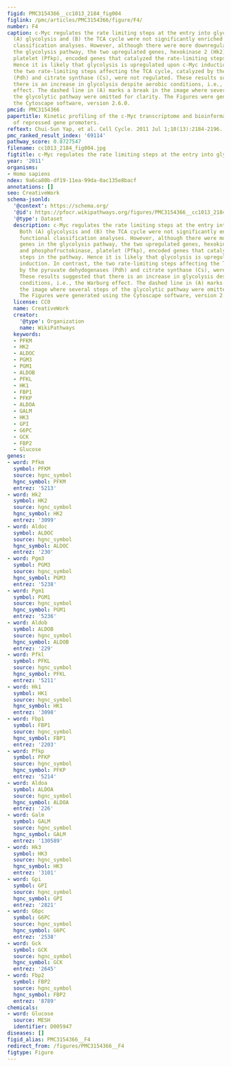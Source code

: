 ```yaml
---
figid: PMC3154366__cc1013_2184_fig004
figlink: /pmc/articles/PMC3154366/figure/F4/
number: F4
caption: c-Myc regulates the rate limiting steps at the entry into glycolysis. Both
  (A) glycolysis and (B) the TCA cycle were not significantly enriched in the functional
  classification analyses. However, although there were more downregulated genes in
  the glycolysis pathway, the two upregulated genes, hexokinase 2 (Hk2) and phosphofructokinase,
  platelet (Pfkp), encoded genes that catalyzed the rate-limiting steps in the pathway.
  Hence it is likely that glycolysis is upregulated upon c-Myc induction. In contrast,
  the two rate-limiting steps affecting the TCA cycle, catalyzed by the pyruvate dehydogenases
  (Pdh) and citrate synthase (Cs), were not regulated. These results suggested that
  there is an increase in glycolysis despite aerobic conditions, i.e., the Warburg
  effect. The dashed line in (A) marks a break in the image where several steps of
  the glycolytic pathway were omitted for clarity. The Figures were generated using
  the Cytoscape software, version 2.6.0.
pmcid: PMC3154366
papertitle: Kinetic profiling of the c-Myc transcriptome and bioinformatic analysis
  of repressed gene promoters.
reftext: Chui-Sun Yap, et al. Cell Cycle. 2011 Jul 1;10(13):2184-2196.
pmc_ranked_result_index: '69114'
pathway_score: 0.8727547
filename: cc1013_2184_fig004.jpg
figtitle: c-Myc regulates the rate limiting steps at the entry into glycolysis
year: '2011'
organisms:
- Homo sapiens
ndex: 9a6ca80b-df19-11ea-99da-0ac135e8bacf
annotations: []
seo: CreativeWork
schema-jsonld:
  '@context': https://schema.org/
  '@id': https://pfocr.wikipathways.org/figures/PMC3154366__cc1013_2184_fig004.html
  '@type': Dataset
  description: c-Myc regulates the rate limiting steps at the entry into glycolysis.
    Both (A) glycolysis and (B) the TCA cycle were not significantly enriched in the
    functional classification analyses. However, although there were more downregulated
    genes in the glycolysis pathway, the two upregulated genes, hexokinase 2 (Hk2)
    and phosphofructokinase, platelet (Pfkp), encoded genes that catalyzed the rate-limiting
    steps in the pathway. Hence it is likely that glycolysis is upregulated upon c-Myc
    induction. In contrast, the two rate-limiting steps affecting the TCA cycle, catalyzed
    by the pyruvate dehydogenases (Pdh) and citrate synthase (Cs), were not regulated.
    These results suggested that there is an increase in glycolysis despite aerobic
    conditions, i.e., the Warburg effect. The dashed line in (A) marks a break in
    the image where several steps of the glycolytic pathway were omitted for clarity.
    The Figures were generated using the Cytoscape software, version 2.6.0.
  license: CC0
  name: CreativeWork
  creator:
    '@type': Organization
    name: WikiPathways
  keywords:
  - PFKM
  - HK2
  - ALDOC
  - PGM3
  - PGM1
  - ALDOB
  - PFKL
  - HK1
  - FBP1
  - PFKP
  - ALDOA
  - GALM
  - HK3
  - GPI
  - G6PC
  - GCK
  - FBP2
  - Glucose
genes:
- word: Pfkm
  symbol: PFKM
  source: hgnc_symbol
  hgnc_symbol: PFKM
  entrez: '5213'
- word: Hk2
  symbol: HK2
  source: hgnc_symbol
  hgnc_symbol: HK2
  entrez: '3099'
- word: Aldoc
  symbol: ALDOC
  source: hgnc_symbol
  hgnc_symbol: ALDOC
  entrez: '230'
- word: Pgm3
  symbol: PGM3
  source: hgnc_symbol
  hgnc_symbol: PGM3
  entrez: '5238'
- word: Pgm1
  symbol: PGM1
  source: hgnc_symbol
  hgnc_symbol: PGM1
  entrez: '5236'
- word: Aldob
  symbol: ALDOB
  source: hgnc_symbol
  hgnc_symbol: ALDOB
  entrez: '229'
- word: Pfkl
  symbol: PFKL
  source: hgnc_symbol
  hgnc_symbol: PFKL
  entrez: '5211'
- word: Hk1
  symbol: HK1
  source: hgnc_symbol
  hgnc_symbol: HK1
  entrez: '3098'
- word: Fbp1
  symbol: FBP1
  source: hgnc_symbol
  hgnc_symbol: FBP1
  entrez: '2203'
- word: Pfkp
  symbol: PFKP
  source: hgnc_symbol
  hgnc_symbol: PFKP
  entrez: '5214'
- word: Aldoa
  symbol: ALDOA
  source: hgnc_symbol
  hgnc_symbol: ALDOA
  entrez: '226'
- word: Galm
  symbol: GALM
  source: hgnc_symbol
  hgnc_symbol: GALM
  entrez: '130589'
- word: Hk3
  symbol: HK3
  source: hgnc_symbol
  hgnc_symbol: HK3
  entrez: '3101'
- word: Gpi
  symbol: GPI
  source: hgnc_symbol
  hgnc_symbol: GPI
  entrez: '2821'
- word: G6pc
  symbol: G6PC
  source: hgnc_symbol
  hgnc_symbol: G6PC
  entrez: '2538'
- word: Gck
  symbol: GCK
  source: hgnc_symbol
  hgnc_symbol: GCK
  entrez: '2645'
- word: Fbp2
  symbol: FBP2
  source: hgnc_symbol
  hgnc_symbol: FBP2
  entrez: '8789'
chemicals:
- word: Glucose
  source: MESH
  identifier: D005947
diseases: []
figid_alias: PMC3154366__F4
redirect_from: /figures/PMC3154366__F4
figtype: Figure
---
```

